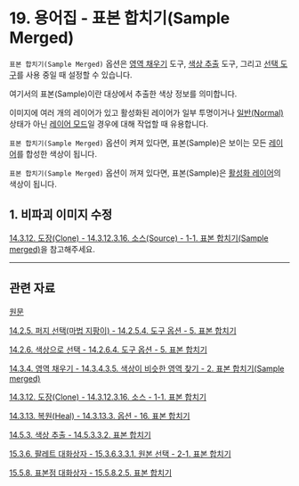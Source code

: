 # 19. 용어집 - 표본 합치기(Sample Merged)
`표본 합치기(Sample Merged)` 옵션은 [영역 채우기](./14-03-04-00-bucket_fill.md) 도구, [색상 추출](./14-05-03-00-color_picker.md) 도구, 그리고 [선택 도구](./14-02-00-selection-tools.md)를 사용 중일 때 설정할 수 있습니다.

여기서의 표본(Sample)이란 대상에서 추출한 색상 정보를 의미합니다. 

이미지에 여러 개의 레이어가 있고 활성화된 레이어가 일부 투명이거나 [일반(Normal)](./08-03-01-normal_layer_mode-normal.md) 상태가 아닌 [레이어 모드](./08-02-00-layer_modes.md)일 경우에 대해 작업할 때 유용합니다.

`표본 합치기(Sample Merged)` 옵션이 켜져 있다면, 표본(Sample)은 보이는 모든 [레이어](./19-glossaryx-layer.md)를 합성한 색상이 됩니다.

`표본 합치기(Sample Merged)` 옵션이 꺼져 있다면, 표본(Sample)은 [활성화 레이어](./19-glossaryx-active_layer.md)의 색상이 됩니다.

<a id="19-sample_merged-s01"></a>

## 1. 비파괴 이미지 수정
[14.3.12. 도장(Clone) - 14.3.12.3.16. 소스(Source) - 1-1. 표본 합치기(Sample merged)](./14-03-12-03-16-source.md#14-03-12-03-16-s16-s1-01)을 참고해주세요.

***

## 관련 자료

[원문](https://docs.gimp.org/2.10/ko/glossary.html#glossary-samplemerge)

[14.2.5. 퍼지 선택(마법 지팡이) - 14.2.5.4. 도구 옵션 - 5. 표본 합치기](./14-02-05-04-tool_options.md#14-02-05-04-s5)

[14.2.6. 색상으로 선택 - 14.2.6.4. 도구 옵션 - 5. 표본 합치기](./14-02-06-04-tool_options.md#14-02-06-04-s5)

[14.3.4. 영역 채우기 - 14.3.4.3.5. 색상이 비슷한 영역 찾기 - 2. 표본 합치기(Sample merged)](./14-03-04-03-05-finding_similar_colors.md#14-03-04-03-05-s2)

[14.3.12. 도장(Clone) - 14.3.12.3.16. 소스 - 1-1. 표본 합치기](./14-03-12-03-16-source.md#14-03-12-03-16-s16-s1-01)

[14.3.13. 복원(Heal) - 14.3.13.3. 옵션 - 16. 표본 합치기](./14-03-13-03-options.md#14-03-13-03-s16)

[14.5.3. 색상 추출 - 14.5.3.3.2. 표본 합치기](./14-05-03-03-02-sample_merged.md)

[15.3.6. 팔레트 대화상자 - 15.3.6.3.3.1. 원본 선택 - 2-1. 표본 합치기](./15-03-06-03-03-01-select_source.md#15-03-06-03-03-01-s2-01)

[15.5.8. 표본점 대화상자 - 15.5.8.2.5. 표본 합치기](./15-05-08-02-05-apply_sample_points_on_active_layer.md)